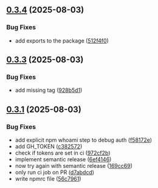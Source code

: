 ## [0.3.4](https://github.com/patrick-radius/Eventora/compare/v0.3.3...v0.3.4) (2025-08-03)


### Bug Fixes

* add exports to the package ([512f4f0](https://github.com/patrick-radius/Eventora/commit/512f4f065d736230b05b9680bd66dbae78cec519))

## [0.3.3](https://github.com/patrick-radius/Eventora/compare/v0.3.2...v0.3.3) (2025-08-03)


### Bug Fixes

* add missing tag ([928b5d1](https://github.com/patrick-radius/Eventora/commit/928b5d1b6d80c5f151142758eb8e57ff6b758e7f))

## [0.3.1](https://github.com/patrick-radius/Eventora/compare/v0.3.0...v0.3.1) (2025-08-03)


### Bug Fixes

* add explicit npm whoami step to debug auth ([f58172e](https://github.com/patrick-radius/Eventora/commit/f58172eefe0859c045598f0570cabe5c73678c35))
* add GH_TOKEN ([c382572](https://github.com/patrick-radius/Eventora/commit/c3825723fa6591e03475f215bcae65a3eec85e09))
* check if tokens are set in ci ([972cf2b](https://github.com/patrick-radius/Eventora/commit/972cf2b09e9df9008b2f15ea27e5ddee60de2a28))
* implement semantic release ([6ef4146](https://github.com/patrick-radius/Eventora/commit/6ef41467d8ff4f219dc5133d4c4969cfe09b1232))
* now try again with semantic release ([169cc69](https://github.com/patrick-radius/Eventora/commit/169cc695acda1fe6f3c67e700eca3901c304b9f9))
* only run ci job on PR ([d7abdcd](https://github.com/patrick-radius/Eventora/commit/d7abdcd3bdb53827d66dcaae38aad1937c7ac2b0))
* write npmrc file ([56c7961](https://github.com/patrick-radius/Eventora/commit/56c7961efb7dac161f2eae8b20d45f42c7a80641))
